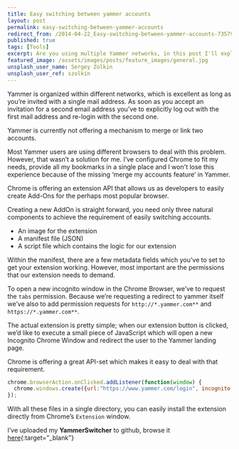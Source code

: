 ```yaml
---
title: Easy switching between yammer accounts
layout: post
permalink: easy-switching-between-yammer-accounts
redirect_from: /2014-04-22_Easy-switching-between-yammer-accounts-73579d4d4001
published: true
tags: [Tools]
excerpt: Are you using multiple Yammer networks, in this post I'll explain how to switch easily between those.
featured_image: /assets/images/posts/feature_images/general.jpg
unsplash_user_name: Sergey Zolkin
unsplash_user_ref: szolkin
---
```


Yammer is organized within different networks, which is excellent as long as you’re invited with a single mail address. As soon as you accept an invitation for a second email address you’ve to explicitly log out with the first mail address and re-login with the second one.

Yammer is currently not offering a mechanism to merge or link two accounts.

Most Yammer users are using different browsers to deal with this problem. However, that wasn’t a solution for me. I’ve configured Chrome to fit my needs, provide all my bookmarks in a single place and I won't lose this experience because of the missing ‘merge my accounts feature’ in Yammer.

Chrome is offering an extension API that allows us as developers to easily create Add-Ons for the perhaps most popular browser.

Creating a new AddOn is straight forward, you need only three natural components to achieve the requirement of easily switching accounts.

- An image for the extension
- A manifest file (JSON)
- A script file which contains the logic for our extension

Within the manifest, there are a few metadata fields which you’ve to set to get your extension working. However, most important are the permissions that our extension needs to demand.

To open a new incognito window in the Chrome Browser, we’ve to request the `tabs` permission. Because we’re requesting a redirect to yammer itself we’ve also to add permission requests for `http://*.yammer.com**` and `https://*.yammer.com**`.

The actual extension is pretty simple; when our extension button is clicked, we’d like to execute a small piece of JavaScript which will open a new Incognito Chrome Window and redirect the user to the Yammer landing page.

Chrome is offering a great API-set which makes it easy to deal with that requirement.

```javascript
chrome.browserAction.onClicked.addListener(function(window) {
  chrome.windows.create({url:"https://www.yammer.com/login", incognito: true});
});

```

With all these files in a single directory, you can easily install the extension directly from Chrome’s `Extension` window.

I’ve uploaded my **YammerSwitcher** to github, browse it [here](https://github.com/ThorstenHans/YammerSwitcher){:target="_blank"}


